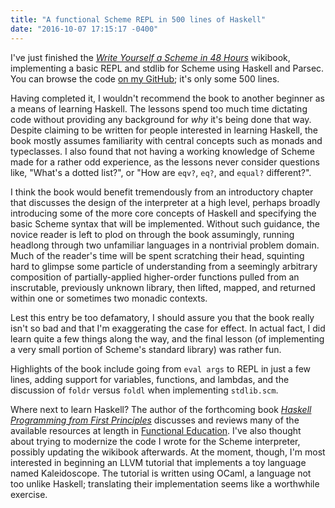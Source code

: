 ```yaml
---
title: "A functional Scheme REPL in 500 lines of Haskell"
date: "2016-10-07 17:15:17 -0400"
---
```


I've just finished the [*Write Yourself a Scheme in 48 Hours*][wikibook]
wikibook, implementing a basic REPL and stdlib for Scheme using Haskell and
Parsec. You can browse the code [on my GitHub][hume]; it's only some 500 lines.

Having completed it, I wouldn't recommend the book to another beginner as a
means of learning Haskell. The lessons spend too much time dictating code
without providing any background for *why* it's being done that way. Despite
claiming to be written for people interested in learning Haskell, the book
mostly assumes familiarity with central concepts such as monads and typeclasses.
I also found that not having a working knowledge of Scheme made for a rather odd
experience, as the lessons never consider questions like, "What's a dotted
list?", or "How are `eqv?`, `eq?`, and `equal?` different?".

I think the book would benefit tremendously from an introductory chapter that
discusses the design of the interpreter at a high level, perhaps broadly
introducing some of the more core concepts of Haskell and specifying the basic
Scheme syntax that will be implemented. Without such guidance, the novice reader
is left to plod on through the book assumingly, running headlong through two
unfamiliar languages in a nontrivial problem domain. Much of the reader's time
will be spent scratching their head, squinting hard to glimpse some particle of
understanding from a seemingly arbitrary composition of partially-applied
higher-order functions pulled from an inscrutable, previously unknown library,
then lifted, mapped, and returned within one or sometimes two monadic contexts.

Lest this entry be too defamatory, I should assure you that the book really
isn't so bad and that I'm exaggerating the case for effect. In actual fact, I
did learn quite a few things along the way, and the final lesson (of
implementing a very small portion of Scheme's standard library) was rather fun.

Highlights of the book include going from `eval args` to REPL in just a few
lines, adding support for variables, functions, and lambdas, and the discussion
of `foldr` versus `foldl` when implementing `stdlib.scm`.

Where next to learn Haskell? The author of the forthcoming book [*Haskell
Programming from First Principles*][haskellbook] discusses and reviews many of
the available resources at length in [Functional Education][funcedu]. I've also
thought about trying to modernize the code I wrote for the Scheme interpreter,
possibly updating the wikibook afterwards. At the moment, though, I'm most
interested in beginning an LLVM tutorial that implements a toy language named
Kaleidoscope. The tutorial is written using OCaml, a language not too unlike
Haskell; translating their implementation seems like a worthwhile exercise.


[wikibook]: https://en.wikibooks.org/wiki/Write_Yourself_a_Scheme_in_48_Hours
[hume]: https://github.com/caipre/hume
[haskellbook]: http://haskellbook.com/
[funcedu]: http://bitemyapp.com/posts/2014-12-31-functional-education.html

